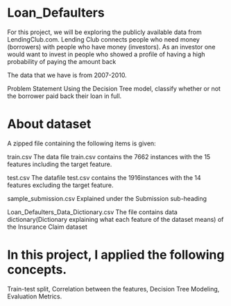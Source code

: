 # Loan_Defaulters
For this project, we will be exploring the publicly available data from LendingClub.com. Lending Club connects people who need money (borrowers) with people who have money (investors). As an investor one would want to invest in people who showed a profile of having a high probability of paying the amount back

The data that we have is from 2007-2010.

Problem Statement
Using the Decision Tree model, classify whether or not the borrower paid back their loan in full.

# About dataset
A zipped file containing the following items is given:

train.csv
The data file train.csv contains the 7662 instances with the 15 features including the target feature.

test.csv
The datafile test.csv contains the 1916instances with the 14 features excluding the target feature.

sample_submission.csv
Explained under the Submission sub-heading

Loan_Defaulters_Data_Dictionary.csv
The file contains data dictionary(Dictionary explaining what each feature of the dataset means) of the Insurance Claim dataset

# In this project, I applied the following concepts.

Train-test split, 
Correlation between the features,
Decision Tree Modeling,
Evaluation Metrics.
